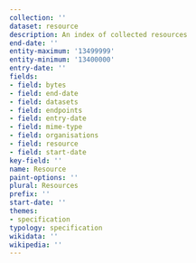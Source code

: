 ```yaml
---
collection: ''
dataset: resource
description: An index of collected resources
end-date: ''
entity-maximum: '13499999'
entity-minimum: '13400000'
entry-date: ''
fields:
- field: bytes
- field: end-date
- field: datasets
- field: endpoints
- field: entry-date
- field: mime-type
- field: organisations
- field: resource
- field: start-date
key-field: ''
name: Resource
paint-options: ''
plural: Resources
prefix: ''
start-date: ''
themes:
- specification
typology: specification
wikidata: ''
wikipedia: ''
---
```

